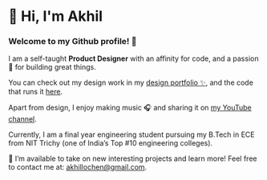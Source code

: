 # 👋 Hi, I'm Akhil

### Welcome to my Github profile! 🎉

I am a self-taught **Product Designer** with an affinity for code, and a passion 💙 for building great things.

You can check out my design work in my [design portfolio ✨](https://akhillochen.github.io/product-design-portfolio/website/), and the code that runs it [here](https://github.com/akhillochen/product-design-portfolio).

Apart from design, I enjoy making music 🎧 and sharing it on [my YouTube channel](https://www.youtube.com/channel/UCSUV_YG21xg3sweRfzR6cZQ).

Currently, I am a final year engineering student pursuing my B.Tech in ECE from NIT Trichy (one of India’s Top #10 engineering colleges).

🚀 I’m available to take on new interesting projects and learn more! Feel free to contact me at: [akhillochen@gmail.com](mailto:akhillochen@gmail.com).
